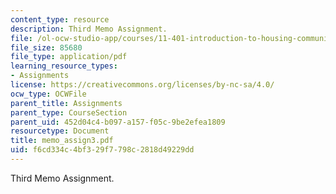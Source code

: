 ```yaml
---
content_type: resource
description: Third Memo Assignment.
file: /ol-ocw-studio-app/courses/11-401-introduction-to-housing-community-and-economic-development-fall-2003/f6cd334c4bf329f7798c2818d49229dd_memo_assign3.pdf
file_size: 85680
file_type: application/pdf
learning_resource_types:
- Assignments
license: https://creativecommons.org/licenses/by-nc-sa/4.0/
ocw_type: OCWFile
parent_title: Assignments
parent_type: CourseSection
parent_uid: 452d04c4-b097-a157-f05c-9be2efea1809
resourcetype: Document
title: memo_assign3.pdf
uid: f6cd334c-4bf3-29f7-798c-2818d49229dd
---
```

Third Memo Assignment.